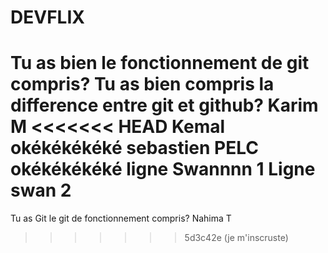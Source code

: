 # DEVFLIX

Tu as bien le fonctionnement de git compris?
Tu as bien compris la difference entre git et github?
Karim M
<<<<<<< HEAD
Kemal
okékékékéké
sebastien PELC
okékékékéké
ligne Swannnn 1
Ligne swan 2
=======
Tu as Git le git de fonctionnement compris?
Nahima T
>>>>>>> 5d3c42e (je m'inscruste)
